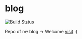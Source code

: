# blog

[![Build Status](https://travis-ci.org/saltbo/blog.svg?branch=master)](https://travis-ci.org/saltbo/blog)

Repo of my blog → Welcome [visit](https://saltbo.cn)  :)
